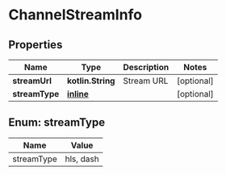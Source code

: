 
# ChannelStreamInfo

## Properties
Name | Type | Description | Notes
------------ | ------------- | ------------- | -------------
**streamUrl** | **kotlin.String** | Stream URL |  [optional]
**streamType** | [**inline**](#StreamType) |  |  [optional]


<a name="StreamType"></a>
## Enum: streamType
Name | Value
---- | -----
streamType | hls, dash



